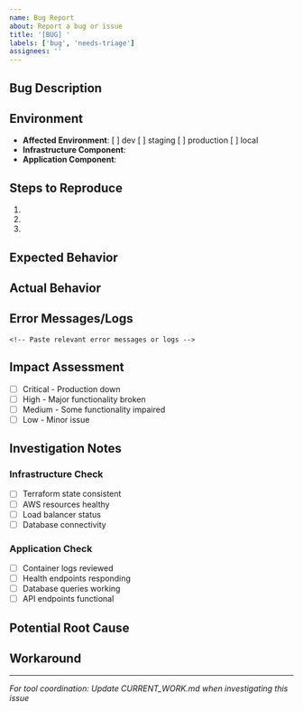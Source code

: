 ```yaml
---
name: Bug Report
about: Report a bug or issue
title: '[BUG] '
labels: ['bug', 'needs-triage']
assignees: ''
---
```


## Bug Description
<!-- Clear description of what the bug is -->

## Environment
- **Affected Environment**: [ ] dev [ ] staging [ ] production [ ] local
- **Infrastructure Component**: <!-- e.g., loadbalancer, database, ecs -->
- **Application Component**: <!-- e.g., health checks, API endpoints -->

## Steps to Reproduce
1. 
2. 
3. 

## Expected Behavior
<!-- What should happen -->

## Actual Behavior
<!-- What actually happens -->

## Error Messages/Logs
```
<!-- Paste relevant error messages or logs -->
```

## Impact Assessment
- [ ] Critical - Production down
- [ ] High - Major functionality broken
- [ ] Medium - Some functionality impaired
- [ ] Low - Minor issue

## Investigation Notes
### Infrastructure Check
- [ ] Terraform state consistent
- [ ] AWS resources healthy
- [ ] Load balancer status
- [ ] Database connectivity

### Application Check
- [ ] Container logs reviewed
- [ ] Health endpoints responding
- [ ] Database queries working
- [ ] API endpoints functional

## Potential Root Cause
<!-- Initial thoughts on what might be causing this -->

## Workaround
<!-- Temporary solution if available -->

---
*For tool coordination: Update CURRENT_WORK.md when investigating this issue*